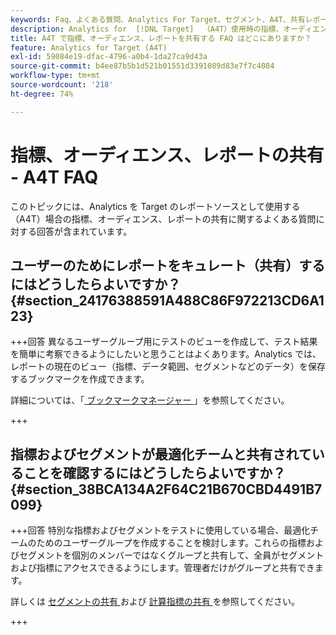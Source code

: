 ```yaml
---
keywords: Faq、よくある質問、Analytics For Target、セグメント、A4T、共有レポート
description: Analytics for  [!DNL Target]  （A4T）使用時の指標、オーディエンス、レポートの共有に関する FAQ を紹介します。 A4T では、Adobe アクティビティに Analytics のレポ  [!DNL Target]  ト機能を使用できます。
title: A4T で指標、オーディエンス、レポートを共有する FAQ はどこにありますか？
feature: Analytics for Target (A4T)
exl-id: 59084e19-dfac-4796-a0b4-1da27ca9d43a
source-git-commit: b4ee87b5b1d521b01551d3391089d83e7f7c4084
workflow-type: tm+mt
source-wordcount: '218'
ht-degree: 74%

---
```


# 指標、オーディエンス、レポートの共有 - A4T FAQ

このトピックには、Analytics を Target のレポートソースとして使用する（A4T）場合の指標、オーディエンス、レポートの共有に関するよくある質問に対する回答が含まれています。

## ユーザーのためにレポートをキュレート（共有）するにはどうしたらよいですか？ {#section_24176388591A488C86F972213CD6A123}

+++回答
異なるユーザーグループ用にテストのビューを作成して、テスト結果を簡単に考察できるようにしたいと思うことはよくあります。Analytics では、レポートの現在のビュー（指標、データ範囲、セグメントなどのデータ）を保存するブックマークを作成できます。

詳細については、「[ ブックマークマネージャー ](https://experienceleague.adobe.com/docs/analytics/analyze/reports-analytics/bookmarks.html)」を参照してください。

+++

## 指標およびセグメントが最適化チームと共有されていることを確認するにはどうしたらよいですか？ {#section_38BCA134A2F64C21B670CBD4491B7099}

+++回答
特別な指標およびセグメントをテストに使用している場合、最適化チームのためのユーザーグループを作成することを検討します。これらの指標およびセグメントを個別のメンバーではなくグループと共有して、全員がセグメントおよび指標にアクセスできるようにします。管理者だけがグループと共有できます。

詳しくは [ セグメントの共有 ](https://experienceleague.adobe.com/docs/analytics/components/segmentation/segmentation-workflow/t-seg-share.html) および [ 計算指標の共有 ](https://experienceleague.adobe.com/docs/analytics/components/calculated-metrics/calcmetric-workflow/cm-sharing.html) を参照してください。

+++
